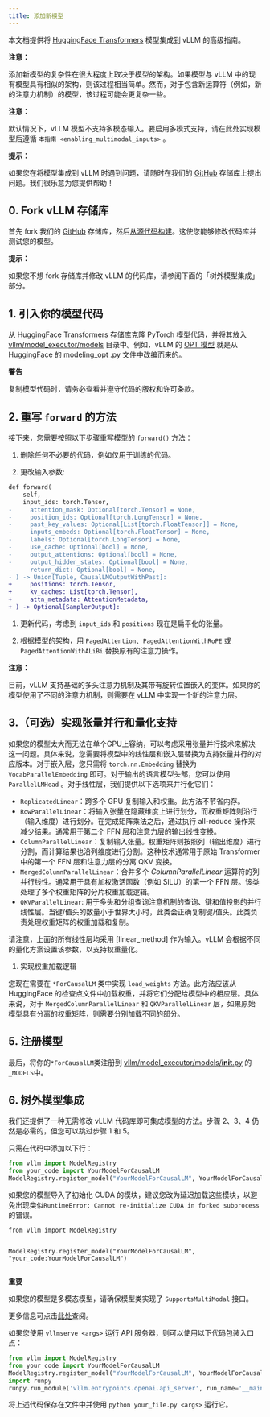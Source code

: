 ```yaml
---
title: 添加新模型
---
```


本文档提供将 [HuggingFace Transformers](https://github.com/huggingface/transformers) 模型集成到 vLLM 的高级指南。

**注意：**

添加新模型的复杂性在很大程度上取决于模型的架构。如果模型与 vLLM 中的现有模型具有相似的架构，则该过程相当简单。然而，对于包含新运算符（例如，新的注意力机制）的模型，该过程可能会更复杂一些。

**注意：**

默认情况下，vLLM 模型不支持多模态输入。要启用多模式支持，请在此处实现模型后遵循 `本指南 <enabling_multimodal_inputs>` 。

**提示：**

如果您在将模型集成到 vLLM 时遇到问题，请随时在我们的 [GitHub](https://github.com/vllm-project/vllm/issues) 存储库上提出问题。我们很乐意为您提供帮助！

## 0. Fork vLLM 存储库

首先 fork 我们的 [GitHub](https://github.com/vllm-project/vllm/issues) 存储库，然后[从源代码构建](https://docs.vllm.ai/en/latest/getting_started/installation.html#build-from-source)。这使您能够修改代码库并测试您的模型。

**提示：**

如果您不想 fork 存储库并修改 vLLM 的代码库，请参阅下面的「树外模型集成」部分。

## 1. 引入你的模型代码

从 HuggingFace Transformers 存储库克隆 PyTorch 模型代码，并将其放入 [vllm/model_executor/models](https://github.com/vllm-project/vllm/tree/main/vllm/model_executor/models) 目录中。例如，vLLM 的 [OPT 模型](https://github.com/vllm-project/vllm/blob/main/vllm/model_executor/models/opt.py) 就是从 HuggingFace 的 [modeling_opt .py](https://github.com/huggingface/transformers/blob/main/src/transformers/models/opt/modeling_opt.py) 文件中改编而来的。

**警告**

复制模型代码时，请务必查看并遵守代码的版权和许可条款。

## 2. 重写 `forward` 的方法

接下来，您需要按照以下步骤重写模型的 `forward()` 方法：

1. 删除任何不必要的代码，例如仅用于训练的代码。

2. 更改输入参数:

```diff
def forward(
    self,
    input_ids: torch.Tensor,
-     attention_mask: Optional[torch.Tensor] = None,
-     position_ids: Optional[torch.LongTensor] = None,
-     past_key_values: Optional[List[torch.FloatTensor]] = None,
-     inputs_embeds: Optional[torch.FloatTensor] = None,
-     labels: Optional[torch.LongTensor] = None,
-     use_cache: Optional[bool] = None,
-     output_attentions: Optional[bool] = None,
-     output_hidden_states: Optional[bool] = None,
-     return_dict: Optional[bool] = None,
- ) -> Union[Tuple, CausalLMOutputWithPast]:
+     positions: torch.Tensor,
+     kv_caches: List[torch.Tensor],
+     attn_metadata: AttentionMetadata,
+ ) -> Optional[SamplerOutput]:
```

1. 更新代码，考虑到 `input_ids` 和 `positions` 现在是扁平化的张量。

2. 根据模型的架构，用 `PagedAttention`、`PagedAttentionWithRoPE` 或 `PagedAttentionWithALiBi` 替换原有的注意力操作。

**注意：**

目前，vLLM 支持基础的多头注意力机制及其带有旋转位置嵌入的变体。如果你的模型使用了不同的注意力机制，则需要在 vLLM 中实现一个新的注意力层。

## 3.（可选）实现张量并行和量化支持

如果您的模型太大而无法在单个GPU上容纳，可以考虑采用张量并行技术来解决这一问题。具体来说，您需要将模型中的线性层和嵌入层替换为支持张量并行的对应版本。对于嵌入层，您只需将 `torch.nn.Embedding` 替换为 `VocabParallelEmbedding` 即可。对于输出的语言模型头部，您可以使用 `ParallelLMHead` 。对于线性层，我们提供以下选项来并行化它们：

- `ReplicatedLinear`：跨多个 GPU 复制输入和权重。此方法不节省内存。
- `RowParallelLinear`：将输入张量在隐藏维度上进行划分，而权重矩阵则沿行（输入维度）进行划分。在完成矩阵乘法之后，通过执行 all-reduce 操作来减少结果。通常用于第二个 FFN 层和注意力层的输出线性变换。
- `ColumnParallelLinear`：复制输入张量。权重矩阵则按照列（输出维度）进行分割，而计算结果也沿列维度进行分割。这种技术通常用于原始 Transformer 中的第一个 FFN 层和注意力层的分离 QKV 变换。
- `MergedColumnParallelLinear`：合并多个 _ColumnParallelLinear_ 运算符的列并行线性。通常用于具有加权激活函数（例如 SiLU）的第一个 FFN 层。该类处理了多个权重矩阵的分片权重加载逻辑。
- `QKVParallelLinear`: 用于多头和分组查询注意机制的查询、键和值投影的并行线性层。当键/值头的数量小于世界大小时，此类会正确复制键/值头。此类负责处理权重矩阵的权重加载和复制。

请注意，上面的所有线性层均采用 [linear_method] 作为输入。vLLM 会根据不同的量化方案设置该参数，以支持权重量化。

1. 实现权重加载逻辑

您现在需要在 `*ForCausalLM` 类中实现 `load_weights` 方法。此方法应该从 HuggingFace 的检查点文件中加载权重，并将它们分配给模型中的相应层。具体来说，对于 `MergedColumnParallelLinear` 和 `QKVParallelLinear` 层，如果原始模型具有分离的权重矩阵，则需要分别加载不同的部分。

## 5. 注册模型

最后，将你的`*ForCausalLM`类注册到 [vllm/model_executor/models/**init**.py](https://github.com/vllm-project/vllm/blob/) 的`_MODELS`中。

## 6. 树外模型集成

我们还提供了一种无需修改 vLLM 代码库即可集成模型的方法。步骤 2、3、4 仍然是必需的，但您可以跳过步骤 1 和 5。

只需在代码中添加以下行：

```python
from vllm import ModelRegistry
from your_code import YourModelForCausalLM
ModelRegistry.register_model("YourModelForCausalLM", YourModelForCausalLM)
```

如果您的模型导入了初始化 CUDA 的模块，建议您改为延迟加载这些模块，以避免出现类似`RuntimeError: Cannot re-initialize CUDA in forked subprocess` 的错误。

```plain
from vllm import ModelRegistry


ModelRegistry.register_model("YourModelForCausalLM", "your_code:YourModelForCausalLM")


```

**重要**

如果您的模型是多模态模型，请确保模型类实现了 `SupportsMultiModal` 接口。

更多信息可点击[此处](https://docs.vllm.ai/en/latest/models/enabling_multimodal_inputs.html#enabling-multimodal-inputs)查阅。

如果您使用 `vllmserve <args>` 运行 API 服务器，则可以使用以下代码包装入口点：

```python
from vllm import ModelRegistry
from your_code import YourModelForCausalLM
ModelRegistry.register_model("YourModelForCausalLM", YourModelForCausalLM)
import runpy
runpy.run_module('vllm.entrypoints.openai.api_server', run_name='__main__')
```

将上述代码保存在文件中并使用 `python your_file.py <args>` 运行它。
